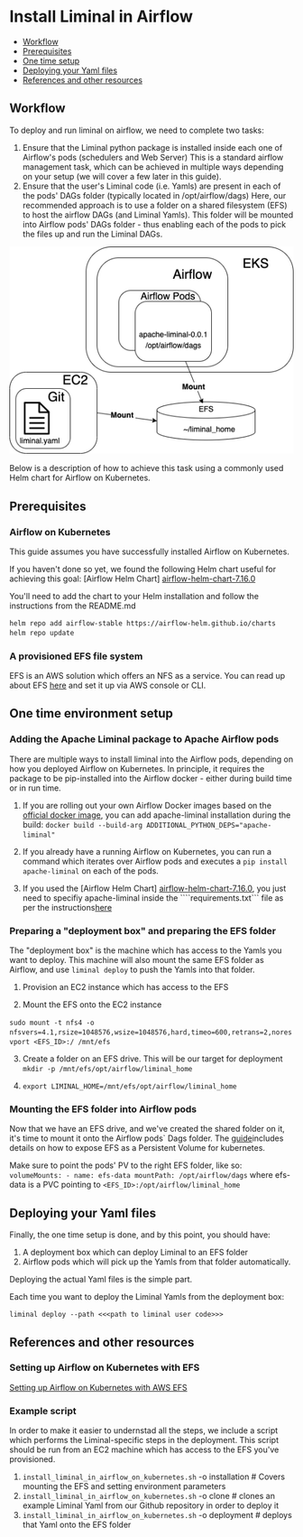 <!--
Licensed to the Apache Software Foundation (ASF) under one
or more contributor license agreements.  See the NOTICE file
distributed with this work for additional information
regarding copyright ownership.  The ASF licenses this file
to you under the Apache License, Version 2.0 (the
"License"); you may not use this file except in compliance
with the License.  You may obtain a copy of the License at

  http://www.apache.org/licenses/LICENSE-2.0

Unless required bgit y applicable law or agreed to in writing,
software distributed under the License is distributed on an
"AS IS" BASIS, WITHOUT WARRANTIES OR CONDITIONS OF ANY
KIND, either express or implied.  See the License for the
specific language governing permissions and limitations
under the License.
-->

# Install Liminal in Airflow
* [Workflow](#workflow)
* [Prerequisites](#prerequisites)
* [One time setup](#One-time-setup)
* [Deploying your Yaml files](#Deploying-your-Yaml-files)
* [References and other resources](#references-and-other-resources)

## Workflow
To deploy and run liminal on airflow, we need to complete two tasks:
1. Ensure that the Liminal python package is installed inside each one of Airflow's pods (schedulers and Web Server)
   This is a standard airflow management task, which can be achieved in multiple ways depending on your setup (we will cover a few later in this guide).
2. Ensure that the user's Liminal code (i.e. Yamls) are present in each of the pods' DAGs folder (typically located in /opt/airflow/dags)
   Here, our recommended approach is to use a folder on a shared filesystem (EFS) to host the airflow DAGs (and Liminal Yamls). 
   This folder will be mounted into Airflow pods' DAGs folder - thus enabling each of the pods to pick the files up and run the Liminal DAGs.

![](assets/liminal_deployment_diagram.png)

Below is a description of how to achieve this task using a commonly used Helm chart for Airflow on Kubernetes.

## Prerequisites
### Airflow on Kubernetes
This guide assumes you have successfully installed Airflow on Kubernetes.

If you haven't done so yet, we found the following Helm chart useful for achieving this goal:
[Airflow Helm Chart] [airflow-helm-chart-7.16.0]

You'll need to add the chart to your Helm installation and follow the instructions from the README.md
```sh
helm repo add airflow-stable https://airflow-helm.github.io/charts
helm repo update
```

### A provisioned EFS file system
EFS is an AWS solution which offers an NFS as a service.
You can read up about EFS [here](https://aws.amazon.com/efs/features/) and set it up via AWS console or CLI.

## One time environment setup
### Adding the Apache Liminal package to Apache Airflow pods

There are multiple ways to install liminal into the Airflow pods, depending on how you deployed Airflow on Kubernetes.
In principle, it requires the package to be pip-installed into the Airflow docker - either during build time or in run time.

1. If you are rolling out your own Airflow Docker images based on the [official docker image](https://github.com/apache/airflow), 
you can add apache-liminal installation during the build: 
```docker build --build-arg ADDITIONAL_PYTHON_DEPS="apache-liminal"```

2. If you already have a running Airflow on Kubernetes, you can run a command which iterates over Airflow pods and executes a ```pip install apache-liminal``` 
on each of the pods. 

3. If you used the [Airflow Helm Chart] [airflow-helm-chart-7.16.0], you just need to specifiy apache-liminal inside the ````requirements.txt``` file as per the instructions[here][airflow-helm-chart-7.16.0]


### Preparing a "deployment box" and preparing the EFS folder
The "deployment box" is the machine which has access to the Yamls you want to deploy.
This machine will also mount the same EFS folder as Airflow, and use ```liminal deploy``` to push the Yamls into that folder.

1. Provision an EC2 instance which has access to the EFS

3. Mount the EFS onto the EC2 instance

```sudo mount -t nfs4 -o nfsvers=4.1,rsize=1048576,wsize=1048576,hard,timeo=600,retrans=2,noresvport <EFS_ID>:/ /mnt/efs```

3. Create a folder on an EFS drive. This will be our target for deployment
```mkdir -p /mnt/efs/opt/airflow/liminal_home```

4. ```export LIMINAL_HOME=/mnt/efs/opt/airflow/liminal_home```

### Mounting the EFS folder into Airflow pods

Now that we have an EFS drive, and we've created the shared folder on it, it's time to mount it onto the Airflow pods` Dags folder.
The [guide][airflowInstallation]includes details on how to expose EFS as a Persistent Volume for kubernetes.

Make sure to point the pods' PV to the right EFS folder, like so:
    ```
    volumeMounts:
        - name: efs-data
          mountPath: /opt/airflow/dags
    ```
    where efs-data is a PVC pointing to `<EFS_ID>:/opt/airflow/liminal_home`


## Deploying your Yaml files

Finally, the one time setup is done, and by this point, you should have:
1. A deployment box which can deploy Liminal to an EFS folder
2. Airflow pods which will pick up the Yamls from that folder automatically.

Deploying the actual Yaml files is the simple part. 

Each time you want to deploy the Liminal Yamls from the deployment box:
```
liminal deploy --path <<<path to liminal user code>>>
```

## References and other resources

### Setting up Airflow on Kubernetes with EFS
[Setting up Airflow on Kubernetes with AWS EFS][airflowInstallation]

### Example script
In order to make it easier to undernstad all the steps, we include a script which performs the Liminal-specific steps in the deployment.
This script should be run from an EC2 machine which has access to the EFS you've provisioned.

1. `install_liminal_in_airflow_on_kubernetes.sh` -o installation # Covers mounting the EFS and setting environment parameters
2. `install_liminal_in_airflow_on_kubernetes.sh` -o clone  # clones an example Liminal Yaml from our Github repository in order to deploy it
3. `install_liminal_in_airflow_on_kubernetes.sh` -o deployment # deploys that Yaml onto the EFS folder



[airflow-helm-chart-7.16.0]: <https://github.com/airflow-helm/charts/tree/airflow-7.16.0>
[homebrew-kubectl]: <https://formulae.brew.sh/formula/kubernetes-cli>
[cluster-access-kubeconfig]: <https://kubernetes.io/docs/concepts/configuration/organize-cluster-access-kubeconfig/#context>
[liminal-installation-script]: <https://github.com/apache/incubator-liminal/tree/master/docs/source/install_liminal_in_airflow_on_kubernetes.sh>
[airflowChart]: <https://github.com/airflow-helm/charts/tree/main/charts/airflow>
[airflowInstallation]: <https://medium.com/terragoneng/setting-up-airflow-on-kubernetes-with-aws-efs-c659f3a16292>
[airflowImage]: <https://hub.docker.com/layers/apache/airflow/1.10.12-python3.6/images/sha256-9ea9e5ca66bd17632241889ab248fe3852c9f3c830ed299a8ecaa8a13ac2082f?context=explore>
